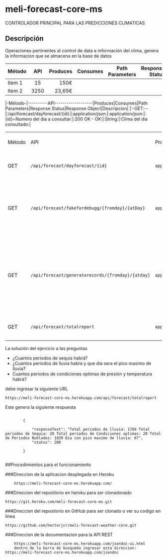 # meli-forecast-core-ms
CONTROLADOR PRINCIPAL PARA LAS PREDICCIONES CLIMATICAS


## Descripción

Operaciones pertinentes al control de data e información del clima, genera la informacion que se almacena en la base de datos

| Método | API | Produces | Consumes | Path Parameters | Response Status | REsponse Object | Descripcion | 
| :------- | :------: | -----: | :------- | :------: | -----: | :------- | :------: |
| Item 1   | 15       | 150€   |
| Item 2   | 3250     | 23,65€ |

|-Método-|----------API-------------------|Produces|Consumes|Path Parameters|Response Status|Response Object|Descripcion|
|:-GET:--|:/api/forecast/dayforecast/{id}:|:application/json:|:application/json:|:{id}=Numero del dia a consultar:|:200 OK - OK:|:String:|:Clima del dia consultado:|
<table>
<tr>
    <td>Método</td>
    <td>API</td>
    <td>Produces</td>
    <td>Consumes</td>
    <td>Path Parameters</td>
    <td>Response status code</td>
    <td>Response Object</td>
    <td>Descripción</td>    
</tr>
<tr>
    <td>GET</td>    
    <td><code>/api/forecast/dayforecast/{id}</code></td>
    <td><code>application/json</code></td>
    <td><code>application/json</code></td>
    <td><code>{id}</code> = Numero del dia a consultar</td>
    <td><code>200 OK - OK</code></td>
    <td>String</td>
    <td>Clima del dia consultado</td>
</tr>
<tr>
    <td>GET</td>
    <td><code>/api/forecast/fakefordebugg/{fromday}/{atDay}</code></td>
    <td><code>application/json</code></td>
    <td><code>application/json</code></td>
    <td><code>{fromday}</code> = dia de inicio | <code>{atDay}</code> = Dia final</td>
    <td><code>200 OK - OK</code></td>
    <td>String</td>
    <td>su única función es chequear conexion con el microservicio que accede a la base de datos</td>
</tr>
<tr>
    <td>GET</td>
    <td><code>/api/forecast/generaterecords/{fromday}/{atday}</code></td>
    <td><code>application/json</code></td>
    <td><code>application/json</code></td>
    <td><code>{fromday}</code> = dia de inicio | <code>{atDay}</code> = Dia final</td>
    <td><code>200 OK - OK</code></td>
    <td>String</td>
    <td>Genera los registros climatologicos diarios, es activado por el Job scheduler y le realiza las request de escritura al microservicio de la BD</td>
</tr>
<tr>
    <td>GET</td>
    <td><code>/api/forecast/totalreport</code></td>
    <td><code>application/json</code></td>
    <td><code>application/json</code></td>
    <td><code>N/A</td>
    <td><code>200 OK - OK</code></td>
    <td>String</td>
    <td>Genera el reporte total de periodos de clima</td>
</tr>
</table>

La solución del ejercicio a las preguntas
<ul>
 <li>¿Cuantos periodos de sequia habrá?</li>
 <li>¿Cuantos periodos de lluvia habra y que dia sera el pico maximo de lluvia?</li>
 <li>Cuantos periodos de condiciones optimas de presión y temperatura habrá?</li>
 </ul>
 <p>debe ingresar la siguiente URL</p>
		<p><code>https://meli-forecast-core-ms.herokuapp.com/api/forecast/totalreport</code></p>
	<p>Este genera la siguiente respuesta</p>
    <code>
		{<br>			
			"responseText": "Total periodos de lluvia: 1760 Total periodos de Sequia: 20 Total periodos de Condiciones optimas: 20 Total de Periodos Nublados: 1839 Dia con pico maximo de lluvia: 67",
			"status": 200		<br>
		}
        </code>

##Procedimientos para el funcionamiento

###Direccion de la aplicacion desplegada en Heroku

		https://meli-forecast-core-ms.herokuapp.com/


###Direccion del repositorio en heroku para ser clonadonado

	https://git.heroku.com/meli-forecast-core-ms.git
###Direccion del repositorio en GitHub para ser clonado o ver su codigo en linea

	https://github.com/hectorjcr/meli-forecast-weather-core.git
    
###Direccion de la documentacion para la API REST

		https://meli-forecast-core-ms.herokuapp.com/jsondoc-ui.html
		dentro de la barra de busqueda ingresar esta direccion: https://meli-forecast-core-ms.herokuapp.com/jsondoc




